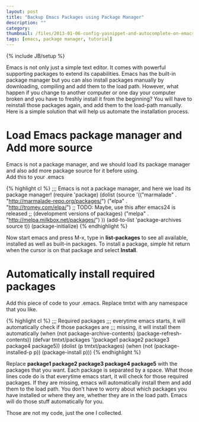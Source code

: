 ```yaml
---
layout: post
title: "Backup Emacs Packages using Package Manager"
description: ""
category: 
thumbnail: /files/2013-01-06-config-yasnippet-and-autocomplete-on-emacs/thumbnail.png
tags: [emacs, package manager, tutorial]
---
```

{% include JB/setup %}

Emacs is not only just a simple text editor. It comes with powerful supporting
packages to extend its capabilities. Emacs has the built-in package manager but
you can also install packages manually by downloading, compiling and add them to
the load path. However, what happen if you change to another computer or one day
your computer broken and you have to freshly install it from the beginning? You
will have to reinstall those packages again, and add them to the load-path
manually. Here is a simple solution that will help us automate the installation
process.

# Load Emacs package manager and Add more source

Emacs is not a package manager, and we should load its package manager and also
add more package source for it before using.  
Add this to your .emacs

{% highlight cl %}
;;; Emacs is not a package manager, and here we load its package manager!
(require 'package)
(dolist (source '(("marmalade" . "http://marmalade-repo.org/packages/")
                  ("elpa" . "http://tromey.com/elpa/")
                  ;; TODO: Maybe, use this after emacs24 is released
                  ;; (development versions of packages)
                  ("melpa" . "http://melpa.milkbox.net/packages/")
                  ))
  (add-to-list 'package-archives source t))
(package-initialize)
{% endhighlight %}

Now start emacs and press M-x, type in **list-packages** to see all available,
installed as well as built-in packages. To install a package, simple hit return
when the cursor is on that package and select **Install**.

# Automatically install required packages

Add this piece of code to your .emacs. Replace tmtxt with any namespace that you like.

{% highlight cl %}
;;; Required packages
;;; everytime emacs starts, it will automatically check if those packages are
;;; missing, it will install them automatically
(when (not package-archive-contents)
  (package-refresh-contents))
(defvar tmtxt/packages
  '(package1 package2 package3 package4 package5))
(dolist (p tmtxt/packages)
  (when (not (package-installed-p p))
    (package-install p)))
{% endhighlight %}

Replace **package1 package2 package3 package4 package5** with the packages that
you want. Each package is separated by a space. What those lines code do is that
everytime emacs start, it will check for those required packages. If they are
missing, emacs will automatically install them and add them to the load path.
You don't have to worry about which packages you have installed or where they
are, whether they are in the load path. Emacs will do those stuff automatically
for you.

Those are not my code, just the one I collected.
